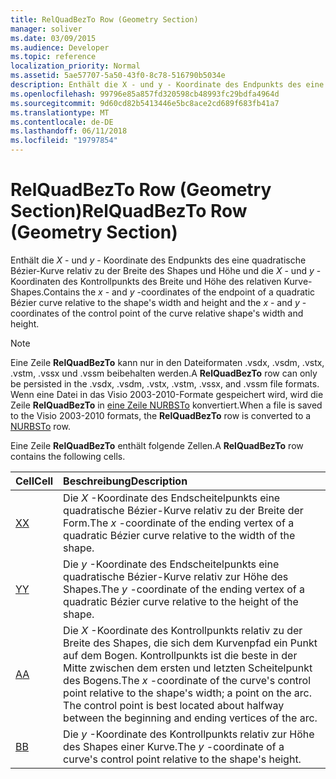 ```yaml
---
title: RelQuadBezTo Row (Geometry Section)
manager: soliver
ms.date: 03/09/2015
ms.audience: Developer
ms.topic: reference
localization_priority: Normal
ms.assetid: 5ae57707-5a50-43f0-8c78-516790b5034e
description: Enthält die X - und y - Koordinate des Endpunkts des eine quadratische Bézier-Kurve relativ zu der Breite des Shapes und Höhe und die X- und y-Koordinaten des Kontrollpunkts des Breite und Höhe des relativen Kurve-Shapes.
ms.openlocfilehash: 99796e85a857fd320598cb48993fc29bdfa4964d
ms.sourcegitcommit: 9d60cd82b5413446e5bc8ace2cd689f683fb41a7
ms.translationtype: MT
ms.contentlocale: de-DE
ms.lasthandoff: 06/11/2018
ms.locfileid: "19797854"
---
```

# <a name="relquadbezto-row-geometry-section"></a><span data-ttu-id="2ce43-103">RelQuadBezTo Row (Geometry Section)</span><span class="sxs-lookup"><span data-stu-id="2ce43-103">RelQuadBezTo Row (Geometry Section)</span></span>

<span data-ttu-id="2ce43-104">Enthält die *X* - und *y* - Koordinate des Endpunkts des eine quadratische Bézier-Kurve relativ zu der Breite des Shapes und Höhe und die *X* - und *y* -Koordinaten des Kontrollpunkts des Breite und Höhe des relativen Kurve-Shapes.</span><span class="sxs-lookup"><span data-stu-id="2ce43-104">Contains the  *x*  - and  *y*  -coordinates of the endpoint of a quadratic Bézier curve relative to the shape's width and height and the  *x*  - and  *y*  -coordinates of the control point of the curve relative shape's width and height.</span></span> 
  
> [!NOTE]
> <span data-ttu-id="2ce43-105">Eine Zeile **RelQuadBezTo** kann nur in den Dateiformaten .vsdx, .vsdm, .vstx, .vstm, .vssx und .vssm beibehalten werden.</span><span class="sxs-lookup"><span data-stu-id="2ce43-105">A **RelQuadBezTo** row can only be persisted in the .vsdx, .vsdm, .vstx, .vstm, .vssx, and .vssm file formats.</span></span> <span data-ttu-id="2ce43-106">Wenn eine Datei in das Visio 2003-2010-Formate gespeichert wird, wird die Zeile **RelQuadBezTo** in [eine Zeile NURBSTo](nurbsto-row-geometry-section.md) konvertiert.</span><span class="sxs-lookup"><span data-stu-id="2ce43-106">When a file is saved to the Visio 2003-2010 formats, the **RelQuadBezTo** row is converted to a [NURBSTo](nurbsto-row-geometry-section.md) row.</span></span> 
  
<span data-ttu-id="2ce43-107">Eine Zeile **RelQuadBezTo** enthält folgende Zellen.</span><span class="sxs-lookup"><span data-stu-id="2ce43-107">A **RelQuadBezTo** row contains the following cells.</span></span> 
  
|<span data-ttu-id="2ce43-108">**Cell**</span><span class="sxs-lookup"><span data-stu-id="2ce43-108">**Cell**</span></span>|<span data-ttu-id="2ce43-109">**Beschreibung**</span><span class="sxs-lookup"><span data-stu-id="2ce43-109">**Description**</span></span>|
|:-----|:-----|
|[<span data-ttu-id="2ce43-110">X</span><span class="sxs-lookup"><span data-stu-id="2ce43-110">X</span></span>](x-cell-geometry-section.md) <br/> |<span data-ttu-id="2ce43-111">Die *X* -Koordinate des Endscheitelpunkts eine quadratische Bézier-Kurve relativ zu der Breite der Form.</span><span class="sxs-lookup"><span data-stu-id="2ce43-111">The  *x*  -coordinate of the ending vertex of a quadratic Bézier curve relative to the width of the shape.</span></span>  <br/> |
|[<span data-ttu-id="2ce43-112">Y</span><span class="sxs-lookup"><span data-stu-id="2ce43-112">Y</span></span>](y-cell-geometry-section.md) <br/> |<span data-ttu-id="2ce43-113">Die *y* -Koordinate des Endscheitelpunkts eine quadratische Bézier-Kurve relativ zur Höhe des Shapes.</span><span class="sxs-lookup"><span data-stu-id="2ce43-113">The  *y*  -coordinate of the ending vertex of a quadratic Bézier curve relative to the height of the shape.</span></span>  <br/> |
|[<span data-ttu-id="2ce43-114">A</span><span class="sxs-lookup"><span data-stu-id="2ce43-114">A</span></span>](a-cell-geometry-section.md) <br/> |<span data-ttu-id="2ce43-115">Die *X* -Koordinate des Kontrollpunkts relativ zu der Breite des Shapes, die sich dem Kurvenpfad ein Punkt auf dem Bogen. Kontrollpunkts ist die beste in der Mitte zwischen dem ersten und letzten Scheitelpunkt des Bogens.</span><span class="sxs-lookup"><span data-stu-id="2ce43-115">The  *x*  -coordinate of the curve's control point relative to the shape's width; a point on the arc. The control point is best located about halfway between the beginning and ending vertices of the arc.</span></span>  <br/> |
|[<span data-ttu-id="2ce43-116">B</span><span class="sxs-lookup"><span data-stu-id="2ce43-116">B</span></span>](b-cell-geometry-section.md) <br/> |<span data-ttu-id="2ce43-117">Die *y* -Koordinate des Kontrollpunkts relativ zur Höhe des Shapes einer Kurve.</span><span class="sxs-lookup"><span data-stu-id="2ce43-117">The  *y*  -coordinate of a curve's control point relative to the shape's height.</span></span>  <br/> |
   


